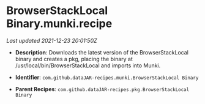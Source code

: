 # BrowserStackLocal Binary.munki.recipe

_Last updated 2021-12-23 20:01:50Z_

- **Description**: Downloads the latest version of the BrowserStackLocal binary and creates a pkg, placing the binary at /usr/local/bin/BrowserStackLocal and imports into Munki.

- **Identifier**: `com.github.dataJAR-recipes.munki.BrowserStackLocal Binary`

- **Parent Recipes**: `com.github.dataJAR-recipes.pkg.BrowserStackLocal Binary`
